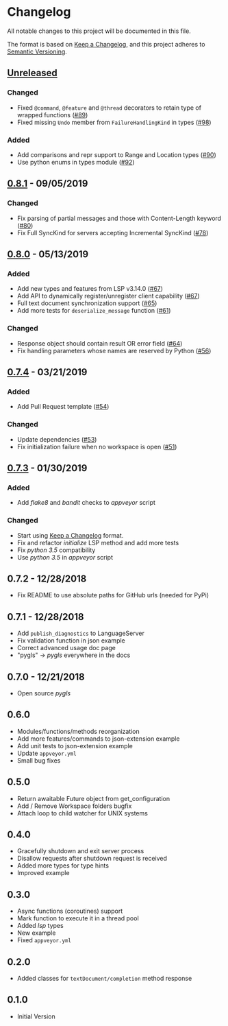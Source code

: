 # Changelog

All notable changes to this project will be documented in this file.

The format is based on [Keep a Changelog][keepachangelog],
and this project adheres to [Semantic Versioning][semver].

## [Unreleased]

### Changed

- Fixed `@command`, `@feature` and `@thread` decorators to retain type of wrapped functions ([#89])
- Fixed missing `Undo` member from `FailureHandlingKind` in types ([#98])

[#89]: https://github.com/openlawlibrary/pygls/pull/89
[#98]: https://github.com/openlawlibrary/pygls/pull/98

### Added

- Add comparisons and repr support to Range and Location types ([#90])
- Use python enums in types module ([#92])

[#90]: https://github.com/openlawlibrary/pygls/pull/90
[#92]: https://github.com/openlawlibrary/pygls/pull/92

## [0.8.1] - 09/05/2019

### Changed

- Fix parsing of partial messages and those with Content-Length keyword ([#80])
- Fix Full SyncKind for servers accepting Incremental SyncKind ([#78])

[#80]: https://github.com/openlawlibrary/pygls/pull/80
[#78]: https://github.com/openlawlibrary/pygls/pull/78

## [0.8.0] - 05/13/2019

### Added

- Add new types and features from LSP v3.14.0 ([#67])
- Add API to dynamically register/unregister client capability ([#67])
- Full text document synchronization support ([#65])
- Add more tests for `deserialize_message` function ([#61])

### Changed

- Response object should contain result OR error field ([#64])
- Fix handling parameters whose names are reserved by Python ([#56])

[#67]: https://github.com/openlawlibrary/pygls/pull/67
[#65]: https://github.com/openlawlibrary/pygls/pull/65
[#64]: https://github.com/openlawlibrary/pygls/pull/64
[#61]: https://github.com/openlawlibrary/pygls/pull/61
[#56]: https://github.com/openlawlibrary/pygls/pull/56

## [0.7.4] - 03/21/2019

### Added

- Add Pull Request template ([#54])

### Changed

- Update dependencies ([#53])
- Fix initialization failure when no workspace is open ([#51])

[#54]: https://github.com/openlawlibrary/pygls/pull/54
[#53]: https://github.com/openlawlibrary/pygls/pull/53
[#51]: https://github.com/openlawlibrary/pygls/pull/51

## [0.7.3] - 01/30/2019

### Added

- Add _flake8_ and _bandit_ checks to _appveyor_ script

### Changed

- Start using [Keep a Changelog][keepachangelog] format.
- Fix and refactor _initialize_ LSP method and add more tests
- Fix _python 3.5_ compatibility
- Use _python 3.5_ in _appveyor_ script

## 0.7.2 - 12/28/2018

- Fix README to use absolute paths for GitHub urls (needed for PyPi)

## 0.7.1 - 12/28/2018

- Add `publish_diagnostics` to LanguageServer
- Fix validation function in json example
- Correct advanced usage doc page
- "pygls" -> _pygls_ everywhere in the docs

## 0.7.0 - 12/21/2018

- Open source  _pygls_

## 0.6.0

- Modules/functions/methods reorganization
- Add more features/commands to json-extension example
- Add unit tests to json-extension example
- Update `appveyor.yml`
- Small bug fixes

## 0.5.0

- Return awaitable Future object from get_configuration
- Add / Remove Workspace folders bugfix
- Attach loop to child watcher for UNIX systems

## 0.4.0

- Gracefully shutdown and exit server process
- Disallow requests after shutdown request is received
- Added more types for type hints
- Improved example

## 0.3.0

- Async functions (coroutines) support
- Mark function to execute it in a thread pool
- Added _lsp_ types
- New example
- Fixed `appveyor.yml`

## 0.2.0

- Added classes for `textDocument/completion` method response

## 0.1.0

- Initial Version

[keepachangelog]: https://keepachangelog.com/en/1.0.0/
[semver]: https://semver.org/spec/v2.0.0.html

[Unreleased]: https://github.com/openlawlibrary/pygls/compare/v0.8.1...HEAD
[0.8.1]: https://github.com/openlawlibrary/pygls/compare/v0.8.0...v0.8.1
[0.8.0]: https://github.com/openlawlibrary/pygls/compare/v0.7.4...v0.8.0
[0.7.4]: https://github.com/openlawlibrary/pygls/compare/v0.7.3...v0.7.4
[0.7.3]: https://github.com/openlawlibrary/pygls/compare/v0.7.2...v0.7.3

